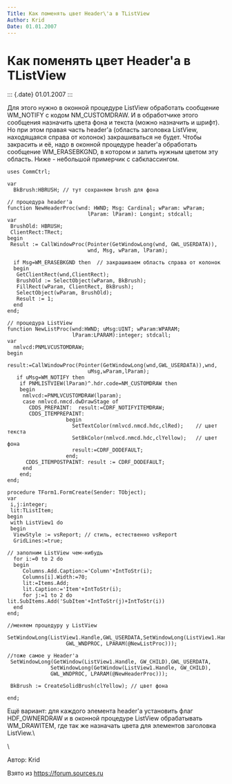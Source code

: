 ```yaml
---
Title: Как поменять цвет Header\'а в TListView
Author: Krid
Date: 01.01.2007
---
```



Как поменять цвет Header\'а в TListView
=======================================

::: {.date}
01.01.2007
:::

Для этого нужно в оконной процедуре ListView обработать сообщение
WM\_NOTIFY с кодом NM\_CUSTOMDRAW. И в обработчике этого сообщения
назначить цвета фона и текста (можно назначить и шрифт). Но при этом
правая часть header\'а (область заголовка ListView, находящаяся справа
от колонок) закрашиваться не будет. Чтобы закрасить и её, надо в оконной
процедуре header\'а обработать сообщение WM\_ERASEBKGND, в котором и
залить нужным цветом эту область. Ниже - небольшой примерчик с
сабклассингом.

    uses CommCtrl;
     
    var
      BkBrush:HBRUSH; // тут сохраняем brush для фона
     
    // процедура header'а
    function NewHeaderProc(wnd: HWND; Msg: Cardinal; wParam: wParam; 
                              lParam: lParam): Longint; stdcall;
    var
     BrushOld: HBRUSH;
     ClientRect:TRect;
    begin
     Result := CallWindowProc(Pointer(GetWindowLong(wnd, GWL_USERDATA)),
                              wnd, Msg, wParam, lParam);
     
      if Msg=WM_ERASEBKGND then  // закрашиваем область справа от колонок
      begin
       GetClientRect(wnd,ClientRect);
       BrushOld := SelectObject(wParam, BkBrush);
       FillRect(wParam, ClientRect, BkBrush);
       SelectObject(wParam, BrushOld);
       Result := 1;
      end
    end;
     
    // процедура ListView
    function NewListProc(wnd:HWND; uMsg:UINT; wParam:WPARAM; 
                         lParam:LPARAM):integer; stdcall;
    var
      nmlvcd:PNMLVCUSTOMDRAW;
    begin
       result:=CallWindowProc(Pointer(GetWindowLong(wnd,GWL_USERDATA)),wnd,
                              uMsg,wParam,lParam);
       if uMsg=WM_NOTIFY then
        if PNMLISTVIEW(lParam)^.hdr.code=NM_CUSTOMDRAW then
        begin
         nmlvcd:=PNMLVCUSTOMDRAW(lparam);
         case nmlvcd.nmcd.dwDrawStage of
           CDDS_PREPAINT:  result:=CDRF_NOTIFYITEMDRAW;
           CDDS_ITEMPREPAINT:
                       begin
                         SetTextColor(nmlvcd.nmcd.hdc,clRed);    // цвет текста
                         SetBkColor(nmlvcd.nmcd.hdc,clYellow);   // цвет фона
                         result:=CDRF_DODEFAULT;
                       end;
          CDDS_ITEMPOSTPAINT: result := CDRF_DODEFAULT;
         end
        end;
    end;
     
    procedure TForm1.FormCreate(Sender: TObject);
    var
     i,j:integer;
     lit:TListItem;
    begin
     with ListView1 do
     begin
      ViewStyle := vsReport; // стиль, естественно vsReport
      GridLines:=true;
     
    // заполним ListView чем-нибудь
      for i:=0 to 2 do
      begin
         Columns.Add.Caption:='Column'+IntToStr(i);
         Columns[i].Width:=70;
         lit:=Items.Add;
         lit.Caption:='Item'+IntToStr(i);
         for j:=1 to 2 do lit.SubItems.Add('SubItem'+IntToStr(j)+IntToStr(i))
      end
    end;
     
    //меняем процедуру у ListView
     SetWindowLong(ListView1.Handle,GWL_USERDATA,SetWindowLong(ListView1.Handle, 
                       GWL_WNDPROC, LPARAM(@NewListProc)));
     
    //тоже самое у Header'а
     SetWindowLong(GetWindow(ListView1.Handle, GW_CHILD),GWL_USERDATA,
                  SetWindowLong(GetWindow(ListView1.Handle, GW_CHILD), 
                  GWL_WNDPROC, LPARAM(@NewHeaderProc)));
     
     BkBrush := CreateSolidBrush(clYellow); // цвет фона
     
    end;

Ещё вариант: для каждого элемента header\'а установить флаг
HDF\_OWNERDRAW и в оконной процедуре ListView обрабатывать WM\_DRAWITEM,
где так же назначать цвета для элементов заголовка ListView.\

 

 \

Автор: Krid

Взято из <https://forum.sources.ru>
